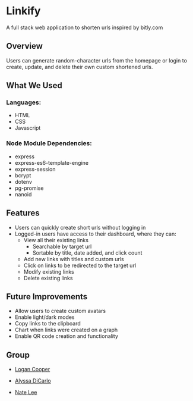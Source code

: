 # Linkify
A full stack web application to shorten urls inspired by bitly.com

## Overview
Users can generate random-character urls from the homepage or login to create, update, and delete their own custom shortened urls.

## What We Used
### Languages:
- HTML
- CSS
- Javascript

### Node Module Dependencies:
- express
- express-es6-template-engine
- express-session
- bcrypt
- dotenv
- pg-promise
- nanoid
 
<!-- ## Screenshots
![TITLE](url) -->

## Features
* Users can quickly create short urls without logging in
* Logged-in users have access to their dashboard, where they can:
    * View all their existing links
        * Searchable by target url
        * Sortable by title, date added, and click count
    * Add new links with titles and custom urls
    * Click on links to be redirected to the target url
    * Modify existing links
    * Delete existing links

## Future Improvements
* Allow users to create custom avatars
* Enable light/dark modes
* Copy links to the clipboard
* Chart when links were created on a graph
* Enable QR code creation and functionality

## Group

- <a href="https://github.com/logancooper">Logan Cooper</a>

- <a href="https://github.com/alyssadicarlo">Alyssa DiCarlo</a>

- <a href="https://github.com/natelee3">Nate Lee</a>